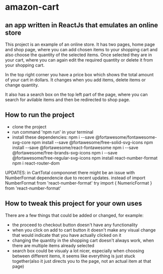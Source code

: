 # amazon-cart

## an app written in ReactJs that emulates an online store 

This project is an example of an online store. It has two pages, home page and shop page, where you can
add chosen items to your shopping cart and also choose the quantity of the selected items. Once selected 
they are in your cart, where you can again edit the required quantity or delete it from your shopping cart.

In the top right corner you have a price box which shows the total amount of your cart in dollars. It changes
when you add items, delete items or change quantity. 

It also has a search box on the top left part of the page, where you can search for avilable items and then 
be redirected to shop page.

## How to run the project

- clone the project
- run command 'npm run' in your terminal
- install these dependencies:
  npm i --save @fortawesome/fontawesome-svg-core
  npm install --save @fortawesome/free-solid-svg-icons
  npm install --save @fortawesome/react-fontawesome
  npm i --save @fortawesome/free-brands-svg-icons
  npm i --save @fortawesome/free-regular-svg-icons
  npm install react-number-format
  npm i react-router-dom

UPDATES: in CartTotal compononet there might be an issue with NumberFormat dependencie due to 
recent updates. instead of import NumberFormat from 'react-number-format' try import { NumericFormat } from 'react-number-format'


## How to tweak this project for your own uses

There are a few things that could be added or changed, for example:
- the proceed to checkout button doesn't have any functionality
- when you click on add to cart button it doesn't make any visual change
  that would indicate that you have actually clicked on it
- changing the quantity in the shopping cart doesn't always work, when there 
  are multiple items already selected
- search box could be visualy a lot nicer, especially when choosing between different items,
  it seems like everything is just stuck together(also it just directs you to the page,
  not an actual item at that page)


